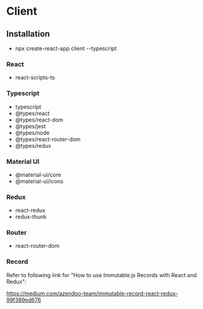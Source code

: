 # Client
## Installation
* npx create-react-app client --typescript
### React
* react-scripts-ts

### Typescript
* typescript
* @types/react
* @types/react-dom
* @types/jest
* @types/node
* @types/react-router-dom
* @types/redux

### Material UI
* @material-ui/core
* @material-ui/icons

### Redux
* react-redux
* redux-thunk

### Router
* react-router-dom

### Record
Refer to following link for "How to use Immutable.js Records with React and Redux":

https://medium.com/azendoo-team/immutable-record-react-redux-99f389ed676
